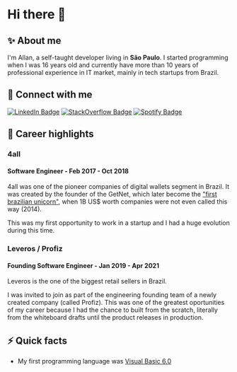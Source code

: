 # Hi there 👋

## ✨  About me
I'm Allan, a self-taught developer living in **São Paulo**. I started programming when I was 16 years old and currently
have more than 10 years of professional experience in IT market, mainly in tech startups from Brazil.


## 🔗 Connect with me
<a href="https://www.linkedin.com/in/allan-p-56020487/"><img src="https://img.shields.io/badge/-LinkedIn-0077B5?style=flat-square&amp;labelColor=0077B5&amp;logo=LinkedIn&amp;link=https://www.linkedin.com/in/allan-p-56020487/" alt="LinkedIn Badge"></a>
<a href="https://stackoverflow.com/users/3741176/allan-pereira"><img src="https://img.shields.io/badge/-StackOverflow-FE7A16?style=flat-square&amp;logoColor=fff&amp;logo=stack-overflow&amp;link=https://stackoverflow.com/users/3741176/allan-pereira" alt="StackOverflow Badge"></a>
<a href="https://open.spotify.com/user/12158334226"><img src="https://img.shields.io/badge/-Spotify-1ED760?style=flat-square&amp;logoColor=fff&logo=Spotify&amp;link=https://open.spotify.com/user/12158334226" alt="Spotify Badge"></a>


## 🌟 Career highlights
### 4all
#### Software Engineer - Feb 2017 - Oct 2018
4all was one of the pioneer companies of digital wallets segment in Brazil. It was created by the founder of the GetNet, 
which later become the ["first brazilian unicorn"](https://amanha.com.br/categoria/empreendedorismo/especial-o-ze-do-banrisul-da-kombi-e-do-unicornio),
when 1B US$ worth companies were not even called this way (2014).

This was my first opportunity to work in a startup and I had a huge evolution during this time. 

### Leveros / Profiz
#### Founding Software Engineer - Jan 2019 - Apr 2021
Leveros is the one of the biggest retail sellers in Brazil.

I was invited to join as part of the engineering founding team of a newly created company (called Profiz). This was one 
of the greatest oportunities of my career because I had the chance to built from the scratch, literally from the 
whiteboard drafts until the product releases in production.

## ⚡ Quick facts
- My first programming language was [Visual Basic 6.0](https://en.wikipedia.org/wiki/Visual_Basic_(classic))